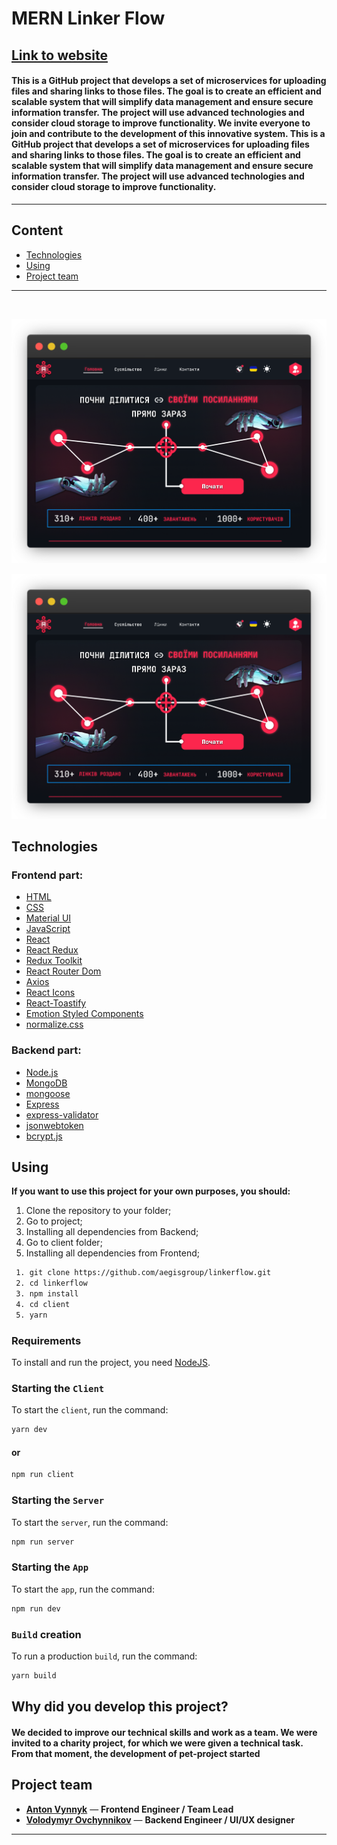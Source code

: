 # **MERN Linker Flow**

## [**<u>Link to website</u>**](https://youtu.be/tCn5hzxJi2o)

#### This is a GitHub project that develops a set of microservices for uploading files and sharing links to those files. The goal is to create an efficient and scalable system that will simplify data management and ensure secure information transfer. The project will use advanced technologies and consider cloud storage to improve functionality. We invite everyone to join and contribute to the development of this innovative system. This is a GitHub project that develops a set of microservices for uploading files and sharing links to those files. The goal is to create an efficient and scalable system that will simplify data management and ensure secure information transfer. The project will use advanced technologies and consider cloud storage to improve functionality.

---

## **Content**

- [Technologies](#technologies)
- [Using](#using)
- [Project team](#project-team)

<hr>

<br>

![All](./client/src/assets/images/readme/01.png)

![All](./client/src/assets/images/readme/01.png)

## **Technologies**

### Frontend part:

- [HTML](https://html.spec.whatwg.org/multipage/)
- [CSS](https://www.w3.org/Style/CSS/)
- [Material UI](https://mui.com/)
- [JavaScript](https://www.javascript.com/)
- [React](https://react.dev/)
- [React Redux](https://react-redux.js.org/)
- [Redux Toolkit](https://redux-toolkit.js.org/)
- [React Router Dom](https://reactrouter.com/en/main)
- [Axios](https://axios-http.com/)
- [React Icons](https://react-icons.github.io/react-icons)
- [React-Toastify ](https://fkhadra.github.io/react-toastify/installation/)
- [Emotion Styled Components](https://emotion.sh/docs/styled)
- [normalize.css](https://necolas.github.io/normalize.css/)

### Backend part:

- [Node.js](https://nodejs.org/en)
- [MongoDB](https://www.mongodb.com/)
- [mongoose](https://mongoosejs.com/)
- [Express](https://expressjs.com/)
- [express-validator](https://express-validator.github.io/docs/)
- [jsonwebtoken](https://www.npmjs.com/package/jsonwebtoken)
- [bcrypt.js](https://www.npmjs.com/package/bcryptjs)

## **Using**

**If you want to use this project for your own purposes, you should:**

1. Clone the repository to your folder;
2. Go to project;
3. Installing all dependencies from Backend;
4. Go to client folder;
5. Installing all dependencies from Frontend;

```sh
 1. git clone https://github.com/aegisgroup/linkerflow.git
 2. cd linkerflow
 3. npm install
 4. cd client
 5. yarn
```

### Requirements

To install and run the project, you need [NodeJS](https://nodejs.org/).

### Starting the `Client`

To start the `client`, run the command:

```sh
yarn dev
```

#### or

```sh
npm run client
```

### Starting the `Server`

To start the `server`, run the command:

```sh
npm run server
```

### Starting the `App`

To start the `app`, run the command:

```sh
npm run dev
```

### `Build` creation

To run a production `build`, run the command:

```sh
yarn build
```

## **Why did you develop this project?**

#### We decided to improve our technical skills and work as a team. We were invited to a charity project, for which we were given a technical task. From that moment, the development of pet-project started

## **Project team**

- [**Anton Vynnyk**](https://www.linkedin.com/in/vynnykpff/) — **Frontend Engineer / Team Lead**
- [**Volodymyr Ovchynnikov**](https://www.linkedin.com/in/p4r4user/) — **Backend Engineer / UI/UX
  designer**

<hr>
